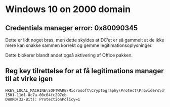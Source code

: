 # Windows 10 on 2000 domain

## Credentials manager error: 0x80090345

Dette er lidt noget bras, men dette skyldes at DC’et er så gammelt at de ikke mere kan snakke sammen korrekt og gemme legitimationsoplysninger.

Dette blokerer blandt andet også aktivering af Office pakken.

## Reg key tilrettelse for at få legitimations manager til at virke igen

    HKEY_LOCAL_MACHINE\SOFTWARE\Microsoft\Cryptography\Protect\Providers\df9d8cd0-1501-11d1-8c7a-00c04fc297eb
    DWORD(32-Bit): ProtectionPolicy=1
